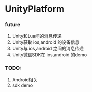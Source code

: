 # UnityPlatform

### future
1. Unity和Lua间的消息传递
2. Unity获取 ios,android 的设备信息
3. Unity与 ios,android 之间的消息传递
4. Unity微信SDK在 ios,android 的demo


### TODO:
1. Android相关
2. sdk demo
